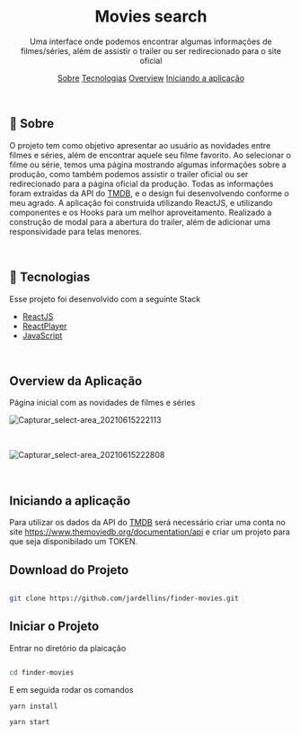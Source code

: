 <h1 align="center">
    Movies search
</h1>
<p align="center">Uma interface onde podemos encontrar algumas informações de filmes/séries, além de assistir o trailer ou ser redirecionado para o site oficial</p>

<p align="center">
 <a href="#sobre">Sobre</a> 
 <a href="#tecnologias">Tecnologias</a>
 <a href="#overview">Overview</a>
 <a href="#iniciando">Iniciando a aplicação</a>
</p>

<br/>
<a id="sobre"></a>

## :scroll: Sobre

O projeto tem como objetivo apresentar ao usuário as novidades entre filmes e séries, além de encontrar aquele seu filme favorito. Ao selecionar o filme ou série, temos uma página mostrando algumas informações sobre a produção, como também podemos assistir o trailer oficial ou ser redirecionado para a página oficial da produção. Todas as informações foram extraidas da API do [TMDB](https://www.themoviedb.org/), e o design fui desenvolvendo conforme o meu agrado. A aplicação foi construida utilizando ReactJS, e utilizando componentes e os Hooks para um melhor aproveitamento. Realizado a construção de modal para a abertura do trailer, além de adicionar uma responsividade para telas menores.

<br/>
<a id="tecnologias"></a>

## :wrench: Tecnologias

Esse projeto foi desenvolvido com a seguinte Stack

- [ReactJS](https://reactjs.org/)
- [ReactPlayer](https://www.npmjs.com/package/react-player)
- [JavaScript](https://developer.mozilla.org/pt-BR/docs/Web/JavaScript)

<br/>
<a id="overview"></a>

## Overview da Aplicação

Página inicial com as novidades de filmes e séries

![Capturar_select-area_20210615222113](https://user-images.githubusercontent.com/44972197/122143560-14541300-ce28-11eb-84c7-c91935669082.png)

<br/>

<p align="center" >

![Capturar_select-area_20210615222808](https://user-images.githubusercontent.com/44972197/122144108-2d10f880-ce29-11eb-8a0e-75a648917202.png)

<p>


<br/>
<a id="iniciando"></a>

## Iniciando a aplicação

Para utilizar os dados da API do [TMDB](https://www.themoviedb.org/) será necessário criar uma conta no site https://www.themoviedb.org/documentation/api e criar um projeto para que seja disponibilado um TOKEN.

## Download do Projeto

```sh

git clone https://github.com/jardellins/finder-movies.git

```

## Iniciar o Projeto

Entrar no diretório da plaicação

```sh

cd finder-movies

```

E em seguida rodar os comandos

```sh
yarn install

yarn start
```
